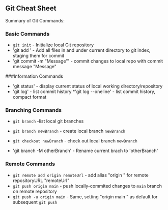 ## Git Cheat Sheet




Summary of Git Commands:
### Basic Commands

* `git init` - Initialize local Git repository
* 'git add ' - Add all files in and under current directory to git index, staging them for commit
* 'git commit -m "Message"' - commit changes to local repo with commit message "Message"

###Information Commands

* 'git status' - display current status of local working directory/repository
* 'git log' - list commit history
*'git log --oneline' - list commit history, compact format


### Branching Commands

* `git branch` -list local git branches
* `git branch newBranch` - create local branch
`newBranch`
* `git checkout newBranch` - check out local branch `newBranch`

* 'git branch -M otherBranch' - Rename current brach to 'otherBranch'


### Remote Commands
* `git remote add origin remoteUrl` - add alias "origin " for remote repositoryURL "remoteUrl"
* `git push origin main` - push locally-commited changes to `main` branch on remote repository
* `git push -u origin main` - Same, setting "origin main " as default for subsequent `git push`
